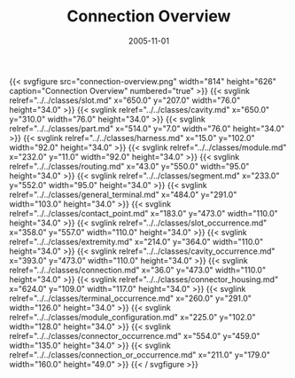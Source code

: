 ﻿---
title: Connection Overview
toc: false
type: specs
layout: diagram
date: "2005-11-01"
draft: false
specification: KBL
version: 2.3.sr1
documentType: "Recommendation"
elementType: Diagram
classes:
  - Slot
  - Cavity
  - Part
  - Harness
  - Module
  - Routing
  - Segment
  - General_terminal
  - Contact_point
  - Slot_occurrence
  - Extremity
  - Cavity_occurrence
  - Connection
  - Connector_housing
  - Terminal_occurrence
  - Module_configuration
  - Connector_occurrence
  - Connection_or_occurrence
menu:
  KBL-2.3.sr1:    
    parent: presentation
    identifier: presentation/connection-overview
    weight: 1001 

# Prev/next pager order (if `docs_section_pager` enabled in `params.toml`)
weight: 1001
---
{{< svgfigure src="connection-overview.png" width="814" height="626" caption="Connection Overview" numbered="true" >}}
  {{< svglink relref="../../classes/slot.md" x="650.0" y="207.0" width="76.0" height="34.0" >}}
  {{< svglink relref="../../classes/cavity.md" x="650.0" y="310.0" width="76.0" height="34.0" >}}
  {{< svglink relref="../../classes/part.md" x="514.0" y="7.0" width="76.0" height="34.0" >}}
  {{< svglink relref="../../classes/harness.md" x="15.0" y="102.0" width="92.0" height="34.0" >}}
  {{< svglink relref="../../classes/module.md" x="232.0" y="11.0" width="92.0" height="34.0" >}}
  {{< svglink relref="../../classes/routing.md" x="43.0" y="550.0" width="95.0" height="34.0" >}}
  {{< svglink relref="../../classes/segment.md" x="233.0" y="552.0" width="95.0" height="34.0" >}}
  {{< svglink relref="../../classes/general_terminal.md" x="484.0" y="291.0" width="103.0" height="34.0" >}}
  {{< svglink relref="../../classes/contact_point.md" x="183.0" y="473.0" width="110.0" height="34.0" >}}
  {{< svglink relref="../../classes/slot_occurrence.md" x="358.0" y="557.0" width="110.0" height="34.0" >}}
  {{< svglink relref="../../classes/extremity.md" x="214.0" y="364.0" width="110.0" height="34.0" >}}
  {{< svglink relref="../../classes/cavity_occurrence.md" x="393.0" y="473.0" width="110.0" height="34.0" >}}
  {{< svglink relref="../../classes/connection.md" x="36.0" y="473.0" width="110.0" height="34.0" >}}
  {{< svglink relref="../../classes/connector_housing.md" x="624.0" y="109.0" width="117.0" height="34.0" >}}
  {{< svglink relref="../../classes/terminal_occurrence.md" x="260.0" y="291.0" width="126.0" height="34.0" >}}
  {{< svglink relref="../../classes/module_configuration.md" x="225.0" y="102.0" width="128.0" height="34.0" >}}
  {{< svglink relref="../../classes/connector_occurrence.md" x="554.0" y="459.0" width="135.0" height="34.0" >}}
  {{< svglink relref="../../classes/connection_or_occurrence.md" x="211.0" y="179.0" width="160.0" height="49.0" >}}
{{< / svgfigure >}}
